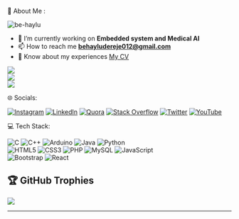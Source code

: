 💫 About Me : 

<p align="left"> <img src="https://komarev.com/ghpvc/?username=be-haylu&label=Profile%20views&color=0e75b6&style=flat" alt="be-haylu" /> </p>

- 🔭 I’m currently working on **Embedded system and Medical AI**
- 📫 How to reach me **behayludereje012@gmail.com**
- 📄 Know about my experiences [My CV](https://github.com/Be-haylu/Portifolio.git)

![](https://github-readme-stats.vercel.app/api?username=be-haylu&theme=dark&hide_border=false&include_all_commits=true&count_private=false)<br/>
![](https://github-readme-streak-stats.herokuapp.com/?user=be-haylu&theme=dark&hide_border=false)<br/>
![](https://github-readme-stats.vercel.app/api/top-langs/?username=be-haylu&theme=dark&hide_border=false&include_all_commits=true&count_private=false&layout=compact)

🌐 Socials:

[![Instagram](https://img.shields.io/badge/Instagram-%23E4405F.svg?logo=Instagram&logoColor=white)](https://instagram.com/be.haylu) [![LinkedIn](https://img.shields.io/badge/LinkedIn-%230077B5.svg?logo=linkedin&logoColor=white)](https://www.linkedin.com/in/be-haylu1) [![Quora](https://img.shields.io/badge/Quora-%23B92B27.svg?logo=Quora&logoColor=white)]() [![Stack Overflow](https://img.shields.io/badge/-Stackoverflow-FE7A16?logo=stack-overflow&logoColor=white)]() [![Twitter](https://img.shields.io/badge/Twitter-%231DA1F2.svg?logo=Twitter&logoColor=white)](https://twitter.com/be_haylu) [![YouTube](https://img.shields.io/badge/YouTube-%23FF0000.svg?logo=YouTube&logoColor=white)](https://www.youtube.com/channel/UCZbX0MtpCy2AsTbgJc5MudQ) 

💻 Tech Stack:

![C](https://img.shields.io/badge/c-%2300599C.svg?style=for-the-badge&logo=c&logoColor=white) 
![C++](https://img.shields.io/badge/c++-%2300599C.svg?style=for-the-badge&logo=c%2B%2B&logoColor=white)
![Arduino](https://img.shields.io/badge/-Arduino-00979D?style=for-the-badge&logo=Arduino&logoColor=white) 
![Java](https://img.shields.io/badge/java-%23ED8B00.svg?style=for-the-badge&logo=java&logoColor=white) 
![Python](https://img.shields.io/badge/python-3670A0?style=for-the-badge&logo=python&logoColor=ffdd54)  \
![HTML5](https://img.shields.io/badge/html5-%23E34F26.svg?style=for-the-badge&logo=html5&logoColor=white) 
![CSS3](https://img.shields.io/badge/css3-%231572B6.svg?style=for-the-badge&logo=css3&logoColor=white) 
![PHP](https://img.shields.io/badge/php-%23777BB4.svg?style=for-the-badge&logo=php&logoColor=white)
![MySQL](https://img.shields.io/badge/mysql-%2300f.svg?style=for-the-badge&logo=mysql&logoColor=white) 
![JavaScript](https://img.shields.io/badge/javascript-%23323330.svg?style=for-the-badge&logo=javascript&logoColor=%23F7DF1E)  \
![Bootstrap](https://img.shields.io/badge/bootstrap-%23563D7C.svg?style=for-the-badge&logo=bootstrap&logoColor=white)
![React](https://img.shields.io/badge/react-%2320232a.svg?style=for-the-badge&logo=react&logoColor=%2361DAFB) 

[//]: # "Comment
![Dart](https://img.shields.io/badge/dart-%230175C2.svg?style=for-the-badge&logo=dart&logoColor=white) 
![TypeScript](https://img.shields.io/badge/typescript-%23007ACC.svg?style=for-the-badge&logo=typescript&logoColor=white) 
![Shell Script](https://img.shields.io/badge/shell_script-%23121011.svg?style=for-the-badge&logo=gnu-bash&logoColor=white) 
![AWS](https://img.shields.io/badge/AWS-%23FF9900.svg?style=for-the-badge&logo=amazon-aws&logoColor=white)
![Firebase](https://img.shields.io/badge/firebase-%23039BE5.svg?style=for-the-badge&logo=firebase)
![Flutter](https://img.shields.io/badge/Flutter-%2302569B.svg?style=for-the-badge&logo=Flutter&logoColor=white) 
![Express.js](https://img.shields.io/badge/express.js-%23404d59.svg?style=for-the-badge&logo=express&logoColor=%2361DAFB) 
![Flask](https://img.shields.io/badge/flask-%23000.svg?style=for-the-badge&logo=flask&logoColor=white) 
![JWT](https://img.shields.io/badge/JWT-black?style=for-the-badge&logo=JSON%20web%20tokens) 
![Less](https://img.shields.io/badge/less-2B4C80?style=for-the-badge&logo=less&logoColor=white) 
![React Native](https://img.shields.io/badge/react_native-%2320232a.svg?style=for-the-badge&logo=react&logoColor=%2361DAFB) ![Socket.io](https://img.shields.io/badge/Socket.io-black?style=for-the-badge&logo=socket.io&badgeColor=010101)
![Spring](https://img.shields.io/badge/spring-%236DB33F.svg?style=for-the-badge&logo=spring&logoColor=white) 
![Redis](https://img.shields.io/badge/redis-%23DD0031.svg?style=for-the-badge&logo=redis&logoColor=white)
![SQLite](https://img.shields.io/badge/sqlite-%2307405e.svg?style=for-the-badge&logo=sqlite&logoColor=white)
![Canva](https://img.shields.io/badge/Canva-%2300C4CC.svg?style=for-the-badge&logo=Canva&logoColor=white) 	
![Figma](https://img.shields.io/badge/figma-%23F24E1E.svg?style=for-the-badge&logo=figma&logoColor=white) 
![Pandas](https://img.shields.io/badge/pandas-%23150458.svg?style=for-the-badge&logo=pandas&logoColor=white) 
![NumPy](https://img.shields.io/badge/numpy-%23013243.svg?style=for-the-badge&logo=numpy&logoColor=white) 
![scikit-learn](https://img.shields.io/badge/scikit--learn-%23F7931E.svg?style=for-the-badge&logo=scikit-learn&logoColor=white) 
![SciPy](https://img.shields.io/badge/SciPy-%230C55A5.svg?style=for-the-badge&logo=scipy&logoColor=%white) 
![TensorFlow](https://img.shields.io/badge/TensorFlow-%23FF6F00.svg?style=for-the-badge&logo=TensorFlow&logoColor=white) 
![Portfolio](https://img.shields.io/badge/Portfolio-%23000000.svg?style=for-the-badge&logo=firefox&logoColor=#FF7139) 
![Jira](https://img.shields.io/badge/jira-%230A0FFF.svg?style=for-the-badge&logo=jira&logoColor=white) 
![Babel](https://img.shields.io/badge/Babel-F9DC3e?style=for-the-badge&logo=babel&logoColor=black)  "

## 🏆 GitHub Trophies
![](https://github-profile-trophy.vercel.app/?username=be-haylu&theme=radical&no-frame=false&no-bg=true&margin-w=4)

---


